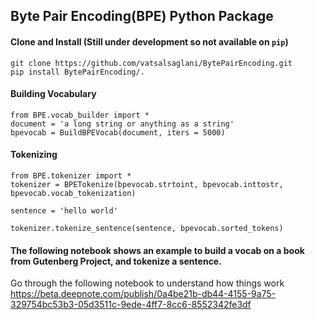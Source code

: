 ## Byte Pair Encoding(BPE) Python Package

#### Clone and Install (Still under development so not available on `pip`)

```
git clone https://github.com/vatsalsaglani/BytePairEncoding.git
pip install BytePairEncoding/.
```

#### Building Vocabulary
```
from BPE.vocab_builder import *
document = 'a long string or anything as a string'
bpevocab = BuildBPEVocab(document, iters = 5000)
```

#### Tokenizing
```
from BPE.tokenizer import *
tokenizer = BPETokenize(bpevocab.strtoint, bpevocab.inttostr, bpevocab.vocab_tokenization)

sentence = 'hello world'

tokenizer.tokenize_sentence(sentence, bpevocab.sorted_tokens)
```

#### The following notebook shows an example to build a vocab on a book from Gutenberg Project, and tokenize a sentence.

Go through the following notebook to understand how things work
https://beta.deepnote.com/publish/0a4be21b-db44-4155-9a75-329754bc53b3-05d3511c-9ede-4ff7-8cc6-8552342fe3df
